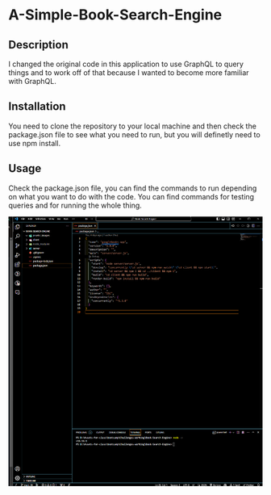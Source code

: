 # A-Simple-Book-Search-Engine

## Description

I changed the original code in this application to use GraphQL to query things and to work off of that because I wanted to become more familiar with GraphQL.

## Installation

You need to clone the repository to your local machine and then check the package.json file to see what you need to run, but you will definetly need to use npm install.

## Usage

Check the package.json file, you can find the commands to run depending on what you want to do with the code. You can find commands for testing queries and for running the whole thing.


![Command List Picture](./assets/commands-list.png)


